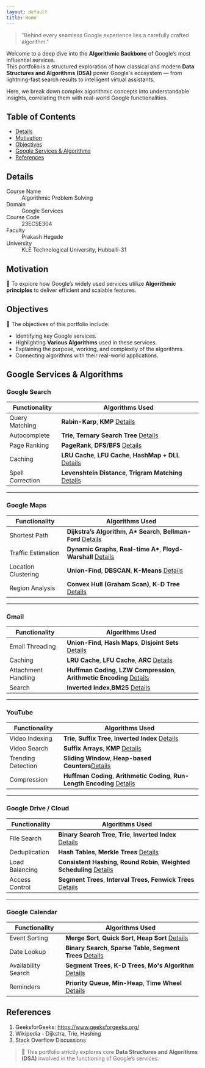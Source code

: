 ```yaml
---
layout: default
title: Home
---
```


> "Behind every seamless Google experience lies a carefully crafted algorithm."

Welcome to a deep dive into the **Algorithmic Backbone** of Google’s most influential services.  
This portfolio is a structured exploration of how classical and modern **Data Structures and Algorithms (DSA)** power Google's ecosystem — from lightning-fast search results to intelligent virtual assistants.

Here, we break down complex algorithmic concepts into understandable insights, correlating them with real-world Google functionalities.

## Table of Contents
- [Details](#details)
- [Motivation](#motivation)
- [Objectives](#objectives)
- [Google Services & Algorithms](#google-services--algorithms)
- [References](#references)

## Details

<dl>
  <dt>Course Name</dt>
  <dd>Algorithmic Problem Solving</dd>
  <dt>Domain</dt>
  <dd>Google Services</dd>
  <dt>Course Code</dt>
  <dd>23ECSE304</dd>
  <dt>Faculty</dt>
  <dd>Prakash Hegade</dd>
  <dt>University</dt>
  <dd>KLE Technological University, Hubballi-31</dd>
</dl>


## Motivation

🚀 To explore how Google’s widely used services utilize **Algorithmic principles** to deliver efficient and scalable features.

## Objectives

📌 The objectives of this portfolio include:

- Identifying key Google services.
- Highlighting **Various Algorithms** used in these services.
- Explaining the purpose, working, and complexity of the algorithms.
- Connecting algorithms with their real-world applications.



## Google Services & Algorithms

### Google Search

| Functionality        | Algorithms Used                                                                 |
|----------------------|----------------------------------------------------------------------------------|
| Query Matching       | **Rabin-Karp**, **KMP** [Details](1.html)                     |
| Autocomplete         | **Trie**, **Ternary Search Tree** [Details](2.html)                   |
| Page Ranking         | **PageRank**, **DFS/BFS** [Details](3.html)                |
| Caching              | **LRU Cache**, **LFU Cache**, **HashMap + DLL** [Details](4.html)              |
| Spell Correction     | **Levenshtein Distance**, **Trigram Matching** [Details](5.html)  |

---

### Google Maps

| Functionality        | Algorithms Used                                                                 |
|----------------------|----------------------------------------------------------------------------------|
| Shortest Path        | **Dijkstra’s Algorithm**, **A\* Search**, **Bellman-Ford** [Details](6.html)    |
| Traffic Estimation   | **Dynamic Graphs**, **Real-time A\***, **Floyd-Warshall** [Details](7.html)     |
| Location Clustering  | **Union-Find**, **DBSCAN**, **K-Means** [Details](8.html)                        |
| Region Analysis      | **Convex Hull (Graham Scan)**, **K-D Tree** [Details](9.html) |

---

### Gmail

| Functionality        | Algorithms Used                                                                 |
|----------------------|----------------------------------------------------------------------------------|
| Email Threading      | **Union-Find**, **Hash Maps**, **Disjoint Sets** [Details](10.html)             |
| Caching              | **LRU Cache**, **LFU Cache**, **ARC** [Details](11.html)                        |
| Attachment Handling  | **Huffman Coding**, **LZW Compression**, **Arithmetic Encoding** [Details](12.html) |
| Search               | **Inverted Index**,**BM25** [Details](13.html)                      |

---

### YouTube

| Functionality        | Algorithms Used                                                                 |
|----------------------|----------------------------------------------------------------------------------|
| Video Indexing       | **Trie**, **Suffix Tree**, **Inverted Index** [Details](14.html)                |
| Video Search         | **Suffix Arrays**, **KMP** [Details](15.html)                 |
| Trending Detection   | **Sliding Window**, **Heap-based Counters**[Details](16.html) |
| Compression          | **Huffman Coding**, **Arithmetic Coding**, **Run-Length Encoding** [Details](17.html) |

---

### Google Drive / Cloud

| Functionality        | Algorithms Used                                                                 |
|----------------------|----------------------------------------------------------------------------------|
| File Search          | **Binary Search Tree**, **Trie**, **Inverted Index** [Details](18.html)         |
| Deduplication        | **Hash Tables**, **Merkle Trees** [Details](19.html)         |
| Load Balancing       | **Consistent Hashing**, **Round Robin**, **Weighted Scheduling** [Details](20.html) |
| Access Control       | **Segment Trees**, **Interval Trees**, **Fenwick Trees** [Details](21.html)     |

---

### Google Calendar

| Functionality        | Algorithms Used                                                                 |
|----------------------|----------------------------------------------------------------------------------|
| Event Sorting        | **Merge Sort**, **Quick Sort**, **Heap Sort** [Details](22.html)                |
| Date Lookup          | **Binary Search**, **Sparse Table**, **Segment Trees** [Details](23.html)       |
| Availability Search  | **Segment Trees**, **K-D Trees**, **Mo's Algorithm** [Details](24.html)         |
| Reminders            | **Priority Queue**, **Min-Heap**, **Time Wheel** [Details](25.html)             |



## References

1. GeeksforGeeks: https://www.geeksforgeeks.org/
3. Wikipedia - Dijkstra, Trie, Hashing
4. Stack Overflow Discussions


> 📌 This portfolio strictly explores core **Data Structures and Algorithms (DSA)** involved in the functioning of Google’s services.
